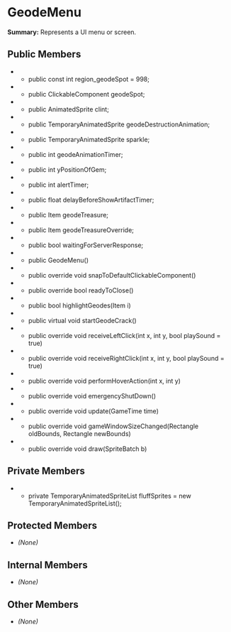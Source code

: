 # GeodeMenu

**Summary:** Represents a UI menu or screen.

## Public Members
- - public const int region_geodeSpot = 998;
- - public ClickableComponent geodeSpot;
- - public AnimatedSprite clint;
- - public TemporaryAnimatedSprite geodeDestructionAnimation;
- - public TemporaryAnimatedSprite sparkle;
- - public int geodeAnimationTimer;
- - public int yPositionOfGem;
- - public int alertTimer;
- - public float delayBeforeShowArtifactTimer;
- - public Item geodeTreasure;
- - public Item geodeTreasureOverride;
- - public bool waitingForServerResponse;
- - public GeodeMenu()
- - public override void snapToDefaultClickableComponent()
- - public override bool readyToClose()
- - public bool highlightGeodes(Item i)
- - public virtual void startGeodeCrack()
- - public override void receiveLeftClick(int x, int y, bool playSound = true)
- - public override void receiveRightClick(int x, int y, bool playSound = true)
- - public override void performHoverAction(int x, int y)
- - public override void emergencyShutDown()
- - public override void update(GameTime time)
- - public override void gameWindowSizeChanged(Rectangle oldBounds, Rectangle newBounds)
- - public override void draw(SpriteBatch b)

## Private Members
- - private TemporaryAnimatedSpriteList fluffSprites = new TemporaryAnimatedSpriteList();

## Protected Members
- *(None)*

## Internal Members
- *(None)*

## Other Members
- *(None)*
